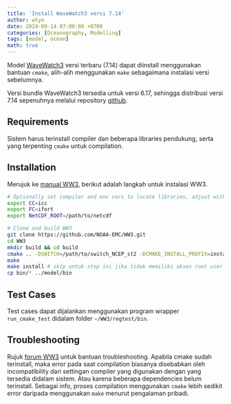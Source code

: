 ```yaml
---
title: 'Install WaveWatch3 versi 7.14'
author: wtyo
date: 2024-09-14 07:00:00 +0700 
categories: [Oceanography, Modelling]
tags: [model, ocean]
math: true
---
```


Model [WaveWatch3](https://github.com/NOAA-EMC/WW3/tree/develop) versi terbaru (7.14) dapat diinstall menggunakan bantuan `cmake`, alih-alih menggunakan `make` sebagaimana instalasi versi sebelumnya. 

Versi bundle WaveWatch3 tersedia untuk versi 6.17, sehingga distribusi versi 7.14 sepenuhnya melalui repository [github](https://github.com/NOAA-EMC/WW3/tree/develop).

## Requirements

Sistem harus terinstall compiler dan beberapa libraries pendukung, serta yang terpenting `cmake` untuk compilation.

## Installation

Merujuk ke [manual WW3](https://github.com/NOAA-EMC/WW3/tree/develop/model), berikut adalah langkah untuk instalasi WW3.

```bash
# Optionally set compiler and env vars to locate libraries, adjust with your system
export CC=icc
export FC=ifort
export NetCDF_ROOT=/path/to/netcdf

# Clone and build WW3
git clone https://github.com/NOAA-EMC/WW3.git
cd WW3
mkdir build && cd build
cmake .. -DSWITCH=/path/to/switch_NCEP_st2 -DCMAKE_INSTALL_PREFIX=install
make
make install # skip untuk step ini jika tidak memiliki akses root user
cp bin/* ../model/bin
```


## Test Cases

Test cases dapat dijalankan menggunakan program wrapper `run_cmake_test` didalam folder `~/WW3/regtest/bin`.


## Troubleshooting

Rujuk [forum WW3](https://github.com/NOAA-EMC/WW3/issues) untuk bantuan troubleshooting. Apabila cmake sudah terinstall, maka error pada saat compilation biasanya disebabkan oleh incompatibility dari settingan compiler yang digunakan dengan yang tersedia didalam sistem. Atau karena beberapa dependencies belum terinstall. Sebagai info, proses compilation menggunakan `cmake` lebih sedikit error daripada menggunakan `make` menurut pengalaman pribadi.